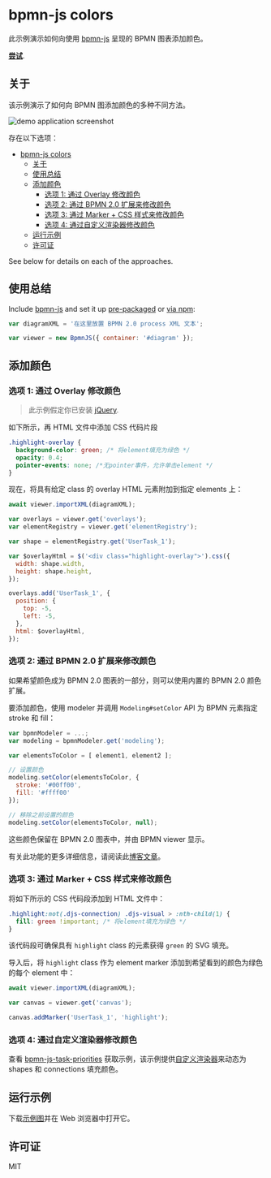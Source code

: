 # bpmn-js colors

此示例演示如何向使用 [bpmn-js](https://github.com/bpmn-io/bpmn-js) 呈现的 BPMN 图表添加颜色。

[**尝试**](https://cdn.staticaly.com/gh/bpmn-io/bpmn-js-examples/master/colors/index.html).

## 关于

该示例演示了如何向 BPMN 图添加颜色的多种不同方法。

![demo application screenshot](./screenshot.png 'Screenshot of the example application')

存在以下选项：

- [bpmn-js colors](#bpmn-js-colors)
  - [关于](#关于)
  - [使用总结](#使用总结)
  - [添加颜色](#添加颜色)
    - [选项 1: 通过 Overlay 修改颜色](#选项-1-通过-overlay-修改颜色)
    - [选项 2: 通过 BPMN 2.0 扩展来修改颜色](#选项-2-通过-bpmn-20-扩展来修改颜色)
    - [选项 3: 通过 Marker + CSS 样式来修改颜色](#选项-3-通过-marker--css-样式来修改颜色)
    - [选项 4: 通过自定义渲染器修改颜色](#选项-4-通过自定义渲染器修改颜色)
  - [运行示例](#运行示例)
  - [许可证](#许可证)

See below for details on each of the approaches.

## 使用总结

Include [bpmn-js](https://github.com/bpmn-io/bpmn-js) and set it up [pre-packaged](../pre-packaged) or [via npm](../bundling):

```javascript
var diagramXML = '在这里放置 BPMN 2.0 process XML 文本';

var viewer = new BpmnJS({ container: '#diagram' });
```

## 添加颜色

### 选项 1: 通过 Overlay 修改颜色

> 此示例假定你已安装 [jQuery](http://jquery.com/).

如下所示，再 HTML 文件中添加 CSS 代码片段

```css
.highlight-overlay {
  background-color: green; /* 将element填充为绿色 */
  opacity: 0.4;
  pointer-events: none; /*无pointer事件，允许单击element */
}
```

现在，将具有给定 class 的 overlay HTML 元素附加到指定 elements 上：

```javascript
await viewer.importXML(diagramXML);

var overlays = viewer.get('overlays');
var elementRegistry = viewer.get('elementRegistry');

var shape = elementRegistry.get('UserTask_1');

var $overlayHtml = $('<div class="highlight-overlay">').css({
  width: shape.width,
  height: shape.height,
});

overlays.add('UserTask_1', {
  position: {
    top: -5,
    left: -5,
  },
  html: $overlayHtml,
});
```

### 选项 2: 通过 BPMN 2.0 扩展来修改颜色

如果希望颜色成为 BPMN 2.0 图表的一部分，则可以使用内置的 BPMN 2.0 颜色扩展。

要添加颜色，使用 modeler 并调用 `Modeling#setColor` API 为 BPMN 元素指定 stroke 和 fill：

```javascript
var bpmnModeler = ...;
var modeling = bpmnModeler.get('modeling');

var elementsToColor = [ element1, element2 ];

// 设置颜色
modeling.setColor(elementsToColor, {
  stroke: '#00ff00',
  fill: '#ffff00'
});

// 移除之前设置的颜色
modeling.setColor(elementsToColor, null);
```

这些颜色保留在 BPMN 2.0 图表中，并由 BPMN viewer 显示。

有关此功能的更多详细信息，请阅读此[博客文章](https://bpmn.io/blog/posts/2016-colors-bpmn-js.html)。

### 选项 3: 通过 Marker + CSS 样式来修改颜色

将如下所示的 CSS 代码段添加到 HTML 文件中：

```css
.highlight:not(.djs-connection) .djs-visual > :nth-child(1) {
  fill: green !important; /* 将element填充为绿色 */
}
```

该代码段可确保具有 `highlight` class 的元素获得 `green` 的 SVG 填充。

导入后，将 `highlight` class 作为 element marker 添加到希望看到的颜色为绿色的每个 element 中：

```javascript
await viewer.importXML(diagramXML);

var canvas = viewer.get('canvas');

canvas.addMarker('UserTask_1', 'highlight');
```

### 选项 4: 通过自定义渲染器修改颜色

查看 [bpmn-js-task-priorities](https://github.com/bpmn-io/bpmn-js-task-priorities) 获取示例，该示例提供[自定义渲染器](https://github.com/bpmn-io/bpmn-js-task-priorities/blob/master/lib/priorities/ColorRenderer.js)来动态为 shapes 和 connections 填充颜色。

## 运行示例

下载[示例图](https://cdn.staticaly.com/gh/bpmn-io/bpmn-js-examples/master/colors/index.html)并在 Web 浏览器中打开它。

## 许可证

MIT
